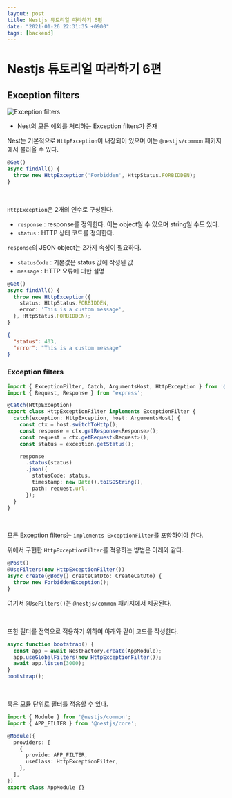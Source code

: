 ```yaml
---
layout: post
title: Nestjs 튜토리얼 따라하기 6편
date: "2021-01-26 22:31:35 +0900"
tags: [backend]
---
```


# Nestjs 튜토리얼 따라하기 6편

## Exception filters

![Exception filters](https://docs.nestjs.com/assets/Filter_1.png)

* Nest의 모든 예외를 처리하는 Exception filters가 존재

Nest는 기본적으로 ```HttpException```이 내장되어 있으며 이는 ```@nestjs/common``` 패키지에서 불러올 수 있다.
```typescript
@Get()
async findAll() {
  throw new HttpException('Forbidden', HttpStatus.FORBIDDEN);
}
```
<br>

```HttpException```은 2개의 인수로 구성된다.
* ```response``` : response를 정의한다. 이는 object일 수 있으며 string일 수도 있다.
* ```status``` : HTTP 상태 코드를 정의한다.

```response```의 JSON object는 2가지 속성이 필요하다.
* ```statusCode``` : 기본값은 status 값에 작성된 값
* ```message``` : HTTP 오류에 대한 설명

```typescript
@Get()
async findAll() {
  throw new HttpException({
    status: HttpStatus.FORBIDDEN,
    error: 'This is a custom message',
  }, HttpStatus.FORBIDDEN);
}
```
```json
{
  "status": 403,
  "error": "This is a custom message"
}
```

### Exception filters
```typescript
import { ExceptionFilter, Catch, ArgumentsHost, HttpException } from '@nestjs/common';
import { Request, Response } from 'express';

@Catch(HttpException)
export class HttpExceptionFilter implements ExceptionFilter {
  catch(exception: HttpException, host: ArgumentsHost) {
    const ctx = host.switchToHttp();
    const response = ctx.getResponse<Response>();
    const request = ctx.getRequest<Request>();
    const status = exception.getStatus();

    response
      .status(status)
      .json({
        statusCode: status,
        timestamp: new Date().toISOString(),
        path: request.url,
      });
  }
}
```
<br>

모든 Exception filters는 ```implements ExceptionFilter```를 포함하여야 한다. 

위에서 구현한 ```HttpExceptionFilter```를 적용하는 방법은 아래와 같다.
```typescript
@Post()
@UseFilters(new HttpExceptionFilter())
async create(@Body() createCatDto: CreateCatDto) {
  throw new ForbiddenException();
}
```
여기서 ```@UseFilters()```는 ```@nestjs/common``` 패키지에서 제공된다.

<br>

또한 필터를 전역으로 적용하기 위하여 아래와 같이 코드를 작성한다.
```typescript
async function bootstrap() {
  const app = await NestFactory.create(AppModule);
  app.useGlobalFilters(new HttpExceptionFilter());
  await app.listen(3000);
}
bootstrap();
```

<br>

혹은 모듈 단위로 필터를 적용할 수 있다.
```typescript
import { Module } from '@nestjs/common';
import { APP_FILTER } from '@nestjs/core';

@Module({
  providers: [
    {
      provide: APP_FILTER,
      useClass: HttpExceptionFilter,
    },
  ],
})
export class AppModule {}
```
